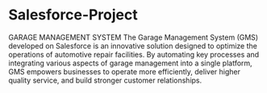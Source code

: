 # Salesforce-Project
GARAGE MANAGEMENT SYSTEM The Garage Management System (GMS) developed on Salesforce is an innovative solution designed to optimize the operations of automotive repair facilities. By automating key processes and integrating various aspects of garage management into a single platform, GMS empowers businesses to operate more efficiently, deliver higher quality service, and build stronger customer relationships.

